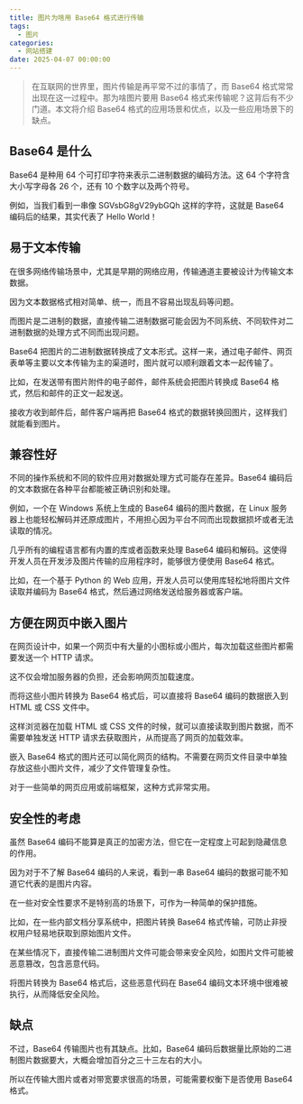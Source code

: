 ```yaml
---
title: 图片为啥用 Base64 格式进行传输
tags:
  - 图片
categories:
  - 网站搭建
date: 2025-04-07 00:00:00
---
```


> 在互联网的世界里，图片传输是再平常不过的事情了，而 Base64 格式常常出现在这一过程中。那为啥图片要用 Base64 格式来传输呢？这背后有不少门道。本文将介绍 Base64 格式的应用场景和优点，以及一些应用场景下的缺点。

<!-- more -->

## Base64 是什么

Base64 是种用 64 个可打印字符来表示二进制数据的编码方法。这 64 个字符含大小写字母各 26 个，还有 10 个数字以及两个符号。

例如，当我们看到一串像 SGVsbG8gV29ybGQh 这样的字符，这就是 Base64 编码后的结果，其实代表了 Hello World！

## 易于文本传输

在很多网络传输场景中，尤其是早期的网络应用，传输通道主要被设计为传输文本数据。

因为文本数据格式相对简单、统一，而且不容易出现乱码等问题。

而图片是二进制的数据，直接传输二进制数据可能会因为不同系统、不同软件对二进制数据的处理方式不同而出现问题。

Base64 把图片的二进制数据转换成了文本形式。这样一来，通过电子邮件、网页表单等主要以文本传输为主的渠道时，图片就可以顺利跟着文本一起传输了。

比如，在发送带有图片附件的电子邮件，邮件系统会把图片转换成 Base64 格式，然后和邮件的正文一起发送。

接收方收到邮件后，邮件客户端再把 Base64 格式的数据转换回图片，这样我们就能看到图片。

## 兼容性好

不同的操作系统和不同的软件应用对数据处理方式可能存在差异。Base64 编码后的文本数据在各种平台都能被正确识别和处理。

例如，一个在 Windows 系统上生成的 Base64 编码的图片数据，在 Linux 服务器上也能轻松解码并还原成图片，不用担心因为平台不同而出现数据损坏或者无法读取的情况。

几乎所有的编程语言都有内置的库或者函数来处理 Base64 编码和解码。这使得开发人员在开发涉及图片传输的应用程序时，能够很方便使用 Base64 格式。

比如，在一个基于 Python 的 Web 应用，开发人员可以使用库轻松地将图片文件读取并编码为 Base64 格式，然后通过网络发送给服务器或客户端。

## 方便在网页中嵌入图片

在网页设计中，如果一个网页中有大量的小图标或小图片，每次加载这些图片都需要发送一个 HTTP 请求。

这不仅会增加服务器的负担，还会影响网页加载速度。

而将这些小图片转换为 Base64 格式后，可以直接将 Base64 编码的数据嵌入到 HTML 或 CSS 文件中。

这样浏览器在加载 HTML 或 CSS 文件的时候，就可以直接读取到图片数据，而不需要单独发送 HTTP 请求去获取图片，从而提高了网页的加载效率。

嵌入 Base64 格式的图片还可以简化网页的结构。不需要在网页文件目录中单独存放这些小图片文件，减少了文件管理复杂性。

对于一些简单的网页应用或前端框架，这种方式非常实用。

## 安全性的考虑

虽然 Base64 编码不能算是真正的加密方法，但它在一定程度上可起到隐藏信息的作用。

因为对于不了解 Base64 编码的人来说，看到一串 Base64 编码的数据可能不知道它代表的是图片内容。

在一些对安全性要求不是特别高的场景下，可作为一种简单的保护措施。

比如，在一些内部文档分享系统中，把图片转换 Base64 格式传输，可防止非授权用户轻易地获取到原始图片文件。

在某些情况下，直接传输二进制图片文件可能会带来安全风险，如图片文件可能被恶意篡改，包含恶意代码。

将图片转换为 Base64 格式后，这些恶意代码在 Base64 编码文本环境中很难被执行，从而降低安全风险。

## 缺点

不过，Base64 传输图片也有其缺点。比如，Base64 编码后数据量比原始的二进制图片数据要大，大概会增加百分之三十三左右的大小。

所以在传输大图片或者对带宽要求很高的场景，可能需要权衡下是否使用 Base64 格式。